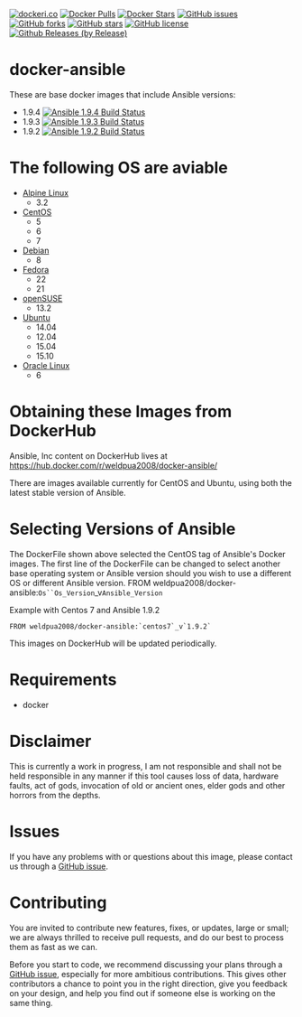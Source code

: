 [![dockeri.co](http://dockeri.co/image/weldpua2008/docker-ansible)](https://hub.docker.com/r/weldpua2008/docker-ansible/)
[![Docker Pulls](https://img.shields.io/docker/pulls/weldpua2008/docker-ansible.svg)](https://hub.docker.com/r/weldpua2008/docker-ansible/)
[![Docker Stars](https://img.shields.io/docker/stars/weldpua2008/docker-ansible.svg)](https://hub.docker.com/r/weldpua2008/docker-ansible/)
[![GitHub issues](https://img.shields.io/github/issues/weldpua2008/docker-ansible.svg)](https://github.com/weldpua2008/docker-ansible/issues) [![GitHub forks](https://img.shields.io/github/forks/weldpua2008/docker-ansible.svg)](https://github.com/weldpua2008/docker-ansible/network) [![GitHub stars](https://img.shields.io/github/stars/weldpua2008/docker-ansible.svg)](https://github.com/weldpua2008/docker-ansible/stargazers) [![GitHub license](https://img.shields.io/badge/license-MIT-blue.svg)](https://raw.githubusercontent.com/weldpua2008/docker-ansible/master/LICENSE) 
[![Github Releases (by Release)](https://img.shields.io/github/downloads/weldpua2008/docker-ansible/v1.0.0/total.svg)](https://github.com/weldpua2008/docker-ansible/releases/tag/v1.0.0)

docker-ansible
===================
These are base docker images that include Ansible versions:
* 1.9.4 [![Ansible 1.9.4 Build Status](https://travis-ci.org/weldpua2008/docker-ansible.svg?branch=ansible_1.9.4)](https://travis-ci.org/weldpua2008/docker-ansible)
* 1.9.3 [![Ansible 1.9.3 Build Status](https://travis-ci.org/weldpua2008/docker-ansible.svg?branch=ansible_1.9.3)](https://travis-ci.org/weldpua2008/docker-ansible)
* 1.9.2 [![Ansible 1.9.2 Build Status](https://travis-ci.org/weldpua2008/docker-ansible.svg?branch=ansible_1.9.2)](https://travis-ci.org/weldpua2008/docker-ansible)


The following OS are aviable
=============================

* [Alpine Linux](http://www.alpinelinux.org/)
  * 3.2
* [CentOS](https://www.centos.org/)
  * 5
  * 6
  * 7
* [Debian](https://www.debian.org) 
  * 8
* [Fedora](https://fedoraproject.org)
  * 22
  * 21
* [openSUSE](https://www.opensuse.org)
  * 13.2
* [Ubuntu](http://www.ubuntu.com/)
  * 14.04
  * 12.04
  * 15.04
  * 15.10
* [Oracle Linux](http://www.oracle.com/us/technologies/linux/overview/index.html)  
  * 6

Obtaining these Images from DockerHub
=====================================

Ansible, Inc content on DockerHub lives at https://hub.docker.com/r/weldpua2008/docker-ansible/

There are images available currently for CentOS and Ubuntu, using both the latest
stable version of Ansible.


Selecting Versions of Ansible
=============================
The DockerFile shown above selected the CentOS tag of Ansible's Docker images.
The first line of the DockerFile can be changed to select another base operating system or Ansible version should you wish to use a different OS or different Ansible version.
FROM weldpua2008/docker-ansible:`Os``Os_Version`_v`Ansible_Version`

Example with Centos 7 and Ansible 1.9.2
    
    FROM weldpua2008/docker-ansible:`centos7`_v`1.9.2`
    
This images on DockerHub will be updated periodically.

Requirements
=====================================
* docker


Disclaimer
=============================

This is currently a work in progress, I am not responsible and shall not
be held responsible in any manner if this tool causes loss of data, hardware
faults, act of gods, invocation of old or ancient ones, elder gods and other
horrors from the depths.

Issues
==========
If you have any problems with or questions about this image, please contact us through a [GitHub issue](https://github.com/weldpua2008/docker-ansible/issues).

Contributing
==========
You are invited to contribute new features, fixes, or updates, large or small; we are always thrilled to receive pull requests, and do our best to process them as fast as we can.

Before you start to code, we recommend discussing your plans through a [GitHub issue](https://github.com/weldpua2008/docker-ansible/issues), especially for more ambitious contributions. This gives other contributors a chance to point you in the right direction, give you feedback on your design, and help you find out if someone else is working on the same thing.

